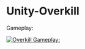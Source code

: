 # Unity-Overkill

Gameplay:



[![Overkill Gameplay:](https://img.youtube.com/vi/YCR8fkqZWWbQ&feature=youtu.be/0.jpg)](https://www.youtube.com/watch?v=CR8fkqZWWbQ&feature=youtu.be)
